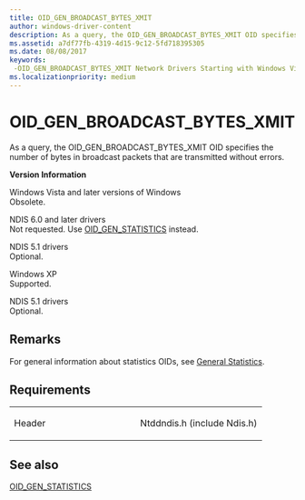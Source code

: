 ```yaml
---
title: OID_GEN_BROADCAST_BYTES_XMIT
author: windows-driver-content
description: As a query, the OID_GEN_BROADCAST_BYTES_XMIT OID specifies the number of bytes in broadcast packets that are transmitted without errors.
ms.assetid: a7df77fb-4319-4d15-9c12-5fd718395305
ms.date: 08/08/2017
keywords: 
 -OID_GEN_BROADCAST_BYTES_XMIT Network Drivers Starting with Windows Vista
ms.localizationpriority: medium
---
```


# OID\_GEN\_BROADCAST\_BYTES\_XMIT


As a query, the OID\_GEN\_BROADCAST\_BYTES\_XMIT OID specifies the number of bytes in broadcast packets that are transmitted without errors.

**Version Information**

<a href="" id="windows-vista-and-later-versions-of-windows"></a>Windows Vista and later versions of Windows  
Obsolete.

<a href="" id="ndis-6-0-and-later-drivers"></a>NDIS 6.0 and later drivers  
Not requested. Use [OID\_GEN\_STATISTICS](oid-gen-statistics.md) instead.

<a href="" id="ndis-5-1-drivers"></a>NDIS 5.1 drivers  
Optional.

<a href="" id="windows-xp"></a>Windows XP  
Supported.

<a href="" id="ndis-5-1-drivers"></a>NDIS 5.1 drivers  
Optional.

Remarks
-------

For general information about statistics OIDs, see [General Statistics](https://msdn.microsoft.com/library/windows/hardware/ff552485).

Requirements
------------

<table>
<colgroup>
<col width="50%" />
<col width="50%" />
</colgroup>
<tbody>
<tr class="odd">
<td><p>Header</p></td>
<td>Ntddndis.h (include Ndis.h)</td>
</tr>
</tbody>
</table>

## See also


[OID\_GEN\_STATISTICS](oid-gen-statistics.md)

 

 




